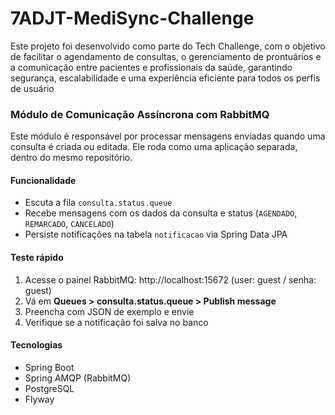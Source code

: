 # 7ADJT-MediSync-Challenge
Este projeto foi desenvolvido como parte do Tech Challenge, com o objetivo de facilitar o agendamento de consultas, o gerenciamento de prontuários e a comunicação entre pacientes e profissionais da saúde, garantindo segurança, escalabilidade e uma experiência eficiente para todos os perfis de usuário


### Módulo de Comunicação Assíncrona com RabbitMQ

Este módulo é responsável por processar mensagens enviadas quando uma consulta é criada ou editada. Ele roda como uma aplicação separada, dentro do mesmo repositório.

#### Funcionalidade
- Escuta a fila `consulta.status.queue`
- Recebe mensagens com os dados da consulta e status (`AGENDADO`, `REMARCADO`, `CANCELADO`)
- Persiste notificações na tabela `notificacao` via Spring Data JPA

#### Teste rápido
1. Acesse o painel RabbitMQ: http://localhost:15672 (user: guest / senha: guest)
2. Vá em **Queues > consulta.status.queue > Publish message**
3. Preencha com JSON de exemplo e envie
4. Verifique se a notificação foi salva no banco

#### Tecnologias
- Spring Boot
- Spring AMQP (RabbitMQ)
- PostgreSQL
- Flyway
